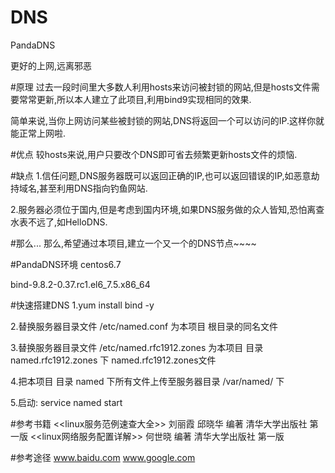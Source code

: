 # DNS
PandaDNS

更好的上网,远离邪恶

#原理
过去一段时间里大多数人利用hosts来访问被封锁的网站,但是hosts文件需要常常更新,所以本人建立了此项目,利用bind9实现相同的效果.

简单来说,当你上网访问某些被封锁的网站,DNS将返回一个可以访问的IP.这样你就能正常上网啦.

#优点
较hosts来说,用户只要改个DNS即可省去频繁更新hosts文件的烦恼.

#缺点
1.信任问题,DNS服务器既可以返回正确的IP,也可以返回错误的IP,如恶意劫持域名,甚至利用DNS指向钓鱼网站.

2.服务器必须位于国内,但是考虑到国内环境,如果DNS服务做的众人皆知,恐怕离查水表不远了,如HelloDNS.

#那么...
那么,希望通过本项目,建立一个又一个的DNS节点~~~~

#PandaDNS环境
centos6.7

bind-9.8.2-0.37.rc1.el6_7.5.x86_64

#快速搭建DNS
1.yum install bind -y

2.替换服务器目录文件 /etc/named.conf 为本项目 根目录的同名文件

3.替换服务器目录文件 /etc/named.rfc1912.zones 为本项目 目录 named.rfc1912.zones 下 named.rfc1912.zones文件

4.把本项目 目录 named 下所有文件上传至服务器目录 /var/named/ 下

5.启动: service named start

#参考书籍
<<linux服务范例速查大全>> 刘丽霞 邱晓华 编著  清华大学出版社 第一版
<<linux网络服务配置详解>> 何世晓 编著 清华大学出版社  第一版

#参考途径
www.baidu.com
www.google.com
